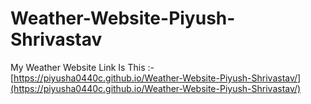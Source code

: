 # Weather-Website-Piyush-Shrivastav
My Weather Website Link Is This :-
[https://piyusha0440c.github.io/Weather-Website-Piyush-Shrivastav/](https://piyusha0440c.github.io/Weather-Website-Piyush-Shrivastav/)
